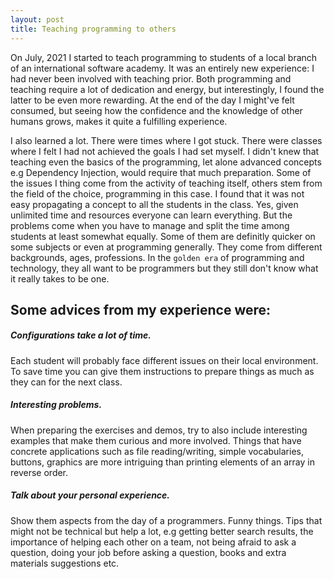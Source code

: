 ```yaml
---
layout: post
title: Teaching programming to others
---
```


On July, 2021 I started to teach programming to students of a local branch of an international software academy.
It was an entirely new experience: I had never been involved with teaching prior.
Both programming and teaching require a lot of dedication and energy, but interestingly, I found the latter to be even more rewarding.
At the end of the day I might've felt consumed, but seeing how the confidence and the knowledge of other humans grows, 
makes it quite a fulfilling experience.

I also learned a lot. 
There were times where I got stuck. There were classes where I felt I had not achieved the goals I had set myself.
I didn't knew that teaching even the basics of the programming, let alone advanced concepts e.g Dependency Injection, would require that much preparation.
Some of the issues I thing come from the activity of teaching itself, others stem from the field of the choice, programming in this case.
I found that it was not easy propagating a concept to all the students in the class. Yes, given unlimited time and resources everyone can learn everything.
But the problems come when you have to manage and split the time among students at least somewhat equally. Some of them are definitly quicker on some subjects or even at programming generally. They come from different backgrounds, ages, professions. In the `golden era` of programming and technology, they all want to be programmers but they still don't know what it really takes to be one. 

Some advices from my experience were:
---------------------------------------

##### Configurations take a lot of time.
Each student will probably face different issues on their local environment. To save time you can give them instructions to prepare things as much as they can for the next class.

##### Interesting problems.
When preparing the exercises and demos, try to also include interesting examples that make them curious and more involved. Things that have concrete applications such as file reading/writing, simple vocabularies, buttons, graphics are more intriguing than printing elements of an array in reverse order. 

##### Talk about your personal experience.
Show them aspects from the day of a programmers. Funny things. Tips that might not be technical but help a lot, e.g getting better search results, the importance of helping each other on a team, not being afraid to ask a question, doing your job before asking a question, books and extra materials suggestions etc.